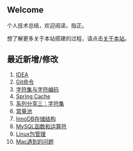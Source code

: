 ## Welcome

个人技术总结，欢迎阅读，指正。

想了解更多关于本站搭建的过程，请点击[关于本站](_docs/AboutMe.md)。

## 最近新增/修改
1. [IDEA](Tool/Mac/idea.md)
2. [Git命令](Tool/Git/git_command.md)
3. [字符集与字符编码](ComputerBasic/character_set.md)
4. [Spring Cache](Framework/Spring/SpringFramework/spring_cache.md)
5. [系列分享三：字符集](Share/character_set.md)
6. [常量池](JavaSE/JavaVirtualMachine/constant_pool.md)
7. [InnoDB存储结构](Database/Mysql/innodb_storage_structure.md)
8. [MySQL函数和运算符](Database/Mysql/mysql_function_operator.md)
9. [Linux包管理](Ops/Linux/linux_package_manage.md)
10. [Mac遇到的问题](Tool/Mac/mac_problems.md)

